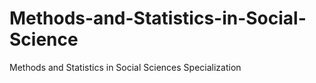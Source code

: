 # Methods-and-Statistics-in-Social-Science
Methods and Statistics in Social Sciences Specialization 
